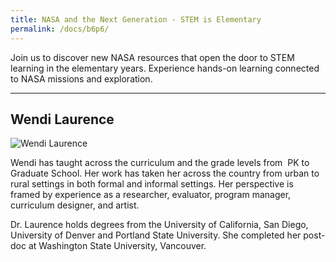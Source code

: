 ```yaml
---
title: NASA and the Next Generation - STEM is Elementary
permalink: /docs/b6p6/
---
```


Join us to discover new NASA resources that open the door to STEM learning in the elementary years.  Experience hands-on learning connected to NASA missions and exploration. 

***

## Wendi Laurence

![Wendi Laurence](../monday/breakout1/images/wendi.jpg)

Wendi has taught across the curriculum and the grade levels from  PK to Graduate School. Her work has taken her across the country from urban to rural settings in both formal and informal settings. Her perspective is framed by experience as a researcher, evaluator, program manager, curriculum designer, and artist.

Dr. Laurence holds degrees from the University of California, San Diego, University of Denver and Portland State University. She completed her post-doc at Washington State University, Vancouver. 